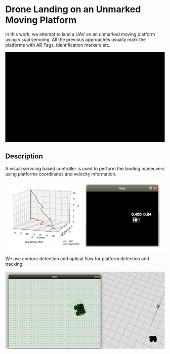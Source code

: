 
# Drone Landing on an Unmarked Moving Platform

In this work, we attempt to land a UAV on an unmarked moving platform using visual servoing. All the previous approaches usually mark the platforms with AR Tags, identification markers etc.




![](https://github.com/Manaro-Alpha/Drone-Landing-on-an-unamrked-moving-platform/blob/main/lanfinGIF.gif)


## Description

A visual servoing based controller is used to perform the landing maneuvers using platforms coordinates and velocity information.

![](https://github.com/Manaro-Alpha/Drone-Landing-on-an-unamrked-moving-platform/blob/main/result_drone_landing.png)

We use contour detection and optical flow for platform detection and tracking.

![](https://github.com/Manaro-Alpha/Drone-Landing-on-an-unamrked-moving-platform/blob/main/flow_droneLanding.png)
